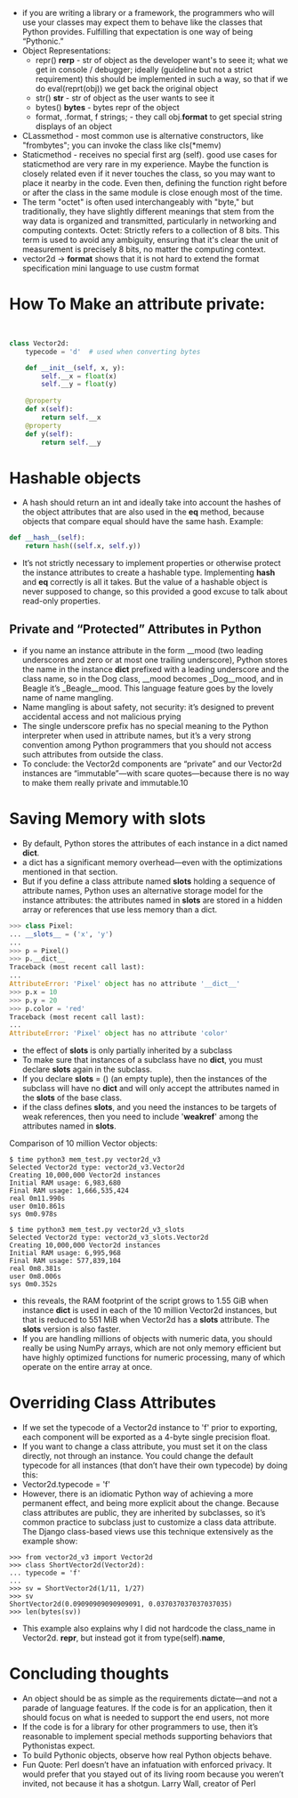 - if you are writing a library or a framework, the programmers
who will use your classes may expect them to behave like the classes that
Python provides. Fulfilling that expectation is one way of being “Pythonic.”
- Object Representations:
  - repr() __rerp__ - str of object as the developer want's to seee it; what we get in console / debugger; ideally (guideline but not a strict requirement) this should be implemented in such a way, so that if we do eval(reprt(obj)) we get back the original object
  - str() __str__ - str of object as the user wants to see it
  - bytes() __bytes__ - bytes repr of the object
  - format, .format, f strings; - they  call obj.__format__ to get special string displays of an object
- CLassmethod - most common use is alternative constructors, like "frombytes"; you can invoke the class like cls(*memv)
- Staticmethod - receives no special first arg (self). good use cases for staticmethod are very rare in my experience. Maybe the function is closely related even if it never touches the class, so you may want to place it nearby in the code. Even then, defining the function right before or after the class in the same module is close enough most of the time.
- The term "octet" is often used interchangeably with "byte," but traditionally, they have slightly different meanings that stem from the way data is organized and transmitted, particularly in networking and computing contexts. Octet: Strictly refers to a collection of 8 bits. This term is used to avoid any ambiguity, ensuring that it's clear the unit of measurement is precisely 8 bits, no matter the computing context.
- vector2d -> __format__ shows that it is not hard to extend the format specification mini language to use custm format

# How To Make an attribute private:
```python


class Vector2d:
    typecode = 'd'  # used when converting bytes

    def __init__(self, x, y):
        self.__x = float(x)
        self.__y = float(y)
    
    @property
    def x(self):
        return self.__x
    @property
    def y(self):
        return self.__y
```

# Hashable objects
- A hash should return an int and ideally take into account the
hashes of the object attributes that are also used in the __eq__ method, because
objects that compare equal should have the same hash. Example:
```python
def __hash__(self):
    return hash((self.x, self.y))
```
- It’s not strictly necessary to implement properties or otherwise
protect the instance attributes to create a hashable type. Implementing
__hash__ and __eq__ correctly is all it takes. But the value
of a hashable object is never supposed to change, so this provided a
good excuse to talk about read-only properties.

## Private and “Protected” Attributes in Python

- if you name an instance attribute in the form __mood (two leading underscores and zero or at most one trailing underscore), Python stores the name in
the instance __dict__ prefixed with a leading underscore and the class name, so in
the Dog class, __mood becomes _Dog__mood, and in Beagle it’s _Beagle__mood. This
language feature goes by the lovely name of name mangling.
- Name mangling is about safety, not security: it’s designed to prevent accidental access
and not malicious prying
- The single underscore prefix has no special meaning to the Python interpreter when
used in attribute names, but it’s a very strong convention among Python programmers
that you should not access such attributes from outside the class.
- To conclude: the Vector2d components are “private” and our Vector2d instances are
“immutable”—with scare quotes—because there is no way to make them really private
and immutable.10
# Saving Memory with __slots__
- By default, Python stores the attributes of each instance in a dict named __dict__.
- a dict has a significant memory overhead—even with the optimizations mentioned in that section.
- But if you define a class attribute named __slots__ holding a sequence of attribute names, Python uses an alternative storage model for the instance attributes: the attributes named in __slots__ are stored in a hidden array or references that use less memory than a dict.
```python
>>> class Pixel:
... __slots__ = ('x', 'y')
...
>>> p = Pixel()
>>> p.__dict__
Traceback (most recent call last):
...
AttributeError: 'Pixel' object has no attribute '__dict__'
>>> p.x = 10
>>> p.y = 20
>>> p.color = 'red'
Traceback (most recent call last):
...
AttributeError: 'Pixel' object has no attribute 'color'
```
- the effect of __slots__ is only partially inherited by a subclass 
- To make sure that instances of a subclass have no __dict__, you must declare
__slots__ again in the subclass.
- If you declare __slots__ = () (an empty tuple), then the instances of the subclass
will have no __dict__ and will only accept the attributes named in the __slots__ of
the base class.
- if the class defines __slots__, and you need the
instances to be targets of weak references, then you need to include '__weakref__'
among the attributes named in __slots__.

Comparison of 10 million Vector objects:

```text
$ time python3 mem_test.py vector2d_v3
Selected Vector2d type: vector2d_v3.Vector2d
Creating 10,000,000 Vector2d instances
Initial RAM usage: 6,983,680
Final RAM usage: 1,666,535,424
real 0m11.990s
user 0m10.861s
sys 0m0.978s

$ time python3 mem_test.py vector2d_v3_slots
Selected Vector2d type: vector2d_v3_slots.Vector2d
Creating 10,000,000 Vector2d instances
Initial RAM usage: 6,995,968
Final RAM usage: 577,839,104
real 0m8.381s
user 0m8.006s
sys 0m0.352s
```
- this reveals, the RAM footprint of the script grows to 1.55 GiB when
instance __dict__ is used in each of the 10 million Vector2d instances, but that is
reduced to 551 MiB when Vector2d has a __slots__ attribute. The __slots__ version
is also faster.
- If you are handling millions of objects with numeric data, you
should really be using NumPy arrays,
which are not only memory efficient but have highly optimized
functions for numeric processing, many of which operate on the
entire array at once.

# Overriding Class Attributes
- If we set the typecode of a Vector2d instance to 'f' prior to exporting, each component will be
exported as a 4-byte single precision float.
- If you want to change a class attribute, you must set it on the class directly, not
through an instance. You could change the default typecode for all instances (that
don’t have their own typecode) by doing this:
- Vector2d.typecode = 'f'
- However, there is an idiomatic Python way of achieving a more permanent effect,
and being more explicit about the change. Because class attributes are public, they are
inherited by subclasses, so it’s common practice to subclass just to customize a class
data attribute. The Django class-based views use this technique extensively as the example show:

```text
>>> from vector2d_v3 import Vector2d
>>> class ShortVector2d(Vector2d):
... typecode = 'f'
...
>>> sv = ShortVector2d(1/11, 1/27)
>>> sv
ShortVector2d(0.09090909090909091, 0.037037037037037035)
>>> len(bytes(sv))
```
- This example also explains why I did not hardcode the class_name in Vector2d.
__repr__, but instead got it from type(self).__name__,

# Concluding thoughts
- An object should be as simple as the requirements dictate—and not a parade of language
features. If the code is for an application, then it should focus on what is
needed to support the end users, not more
- If the code is for a library for other programmers
to use, then it’s reasonable to implement special methods supporting
behaviors that Pythonistas expect.
- To build Pythonic objects, observe how real Python objects behave.
- Fun Quote: Perl doesn’t have an infatuation with enforced privacy. It would prefer that you
stayed out of its living room because you weren’t invited, not because it has a
shotgun. Larry Wall, creator of Perl